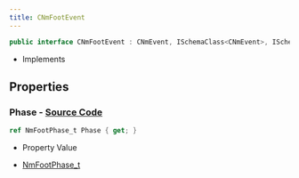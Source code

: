 ```yaml
---
title: CNmFootEvent
---
```


```csharp
public interface CNmFootEvent : CNmEvent, ISchemaClass<CNmEvent>, ISchemaClass<CNmFootEvent>, ISchemaField, ISchemaClass, INativeHandle
```

- Implements

## Properties

### **Phase** - [Source Code](https://github.com/swiftly-solution/swiftlys2/blob/main/managed/src/SwiftlyS2.Generated/Schemas/Interfaces/CNmFootEvent.cs#L16)

```csharp
ref NmFootPhase_t Phase { get; }
```

- Property Value

- [NmFootPhase_t](/docs/api/shared/schemadefinitions/nmfootphase_t)

